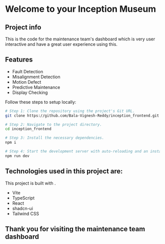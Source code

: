 # Welcome to your Inception Museum

## Project info
This is the code for the maintenance team's dashboard which is very user interactive and have a great user experience using this.

## Features
- Fault Detection
- Misalignment Detection
- Motion Defect
- Predictive Maintenance
- Display Checking

Follow these steps to setup locally:

```sh
# Step 1: Clone the repository using the project's Git URL.
git clone https://github.com/Bala-Vignesh-Reddy/inception_frontend.git

# Step 2: Navigate to the project directory.
cd inception_frontend

# Step 3: Install the necessary dependencies.
npm i

# Step 4: Start the development server with auto-reloading and an instant preview.
npm run dev
```
## Technologies used in this project are:

This project is built with .

- Vite
- TypeScript
- React
- shadcn-ui
- Tailwind CSS

## Thank you for visiting the maintenance team dashboard

